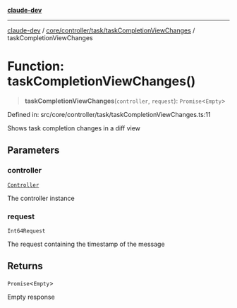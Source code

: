 [**claude-dev**](../../../../../README.md)

***

[claude-dev](../../../../../README.md) / [core/controller/task/taskCompletionViewChanges](../README.md) / taskCompletionViewChanges

# Function: taskCompletionViewChanges()

> **taskCompletionViewChanges**(`controller`, `request`): `Promise`\<`Empty`\>

Defined in: src/core/controller/task/taskCompletionViewChanges.ts:11

Shows task completion changes in a diff view

## Parameters

### controller

[`Controller`](../../../classes/Controller.md)

The controller instance

### request

`Int64Request`

The request containing the timestamp of the message

## Returns

`Promise`\<`Empty`\>

Empty response
